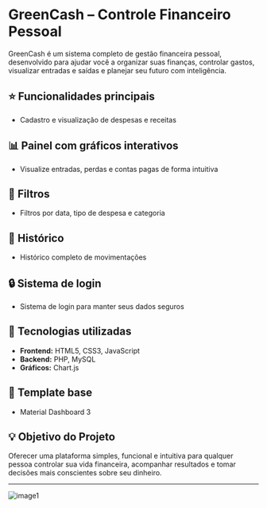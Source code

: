 # GreenCash – Controle Financeiro Pessoal

GreenCash é um sistema completo de gestão financeira pessoal, desenvolvido para ajudar você a organizar suas finanças, controlar gastos, visualizar entradas e saídas e planejar seu futuro com inteligência.

## :star: Funcionalidades principais
- Cadastro e visualização de despesas e receitas

## :bar_chart: Painel com gráficos interativos
- Visualize entradas, perdas e contas pagas de forma intuitiva

## :bookmark_tabs: Filtros
- Filtros por data, tipo de despesa e categoria

## :ledger: Histórico
- Histórico completo de movimentações

## :lock: Sistema de login
- Sistema de login para manter seus dados seguros

## :rocket: Tecnologias utilizadas
- **Frontend:** HTML5, CSS3, JavaScript
- **Backend:** PHP, MySQL
- **Gráficos:** Chart.js

## :art: Template base
- Material Dashboard 3

## :bulb: Objetivo do Projeto
Oferecer uma plataforma simples, funcional e intuitiva para qualquer pessoa controlar sua vida financeira, acompanhar resultados e tomar decisões mais conscientes sobre seu dinheiro.

---

![image1](image1)
